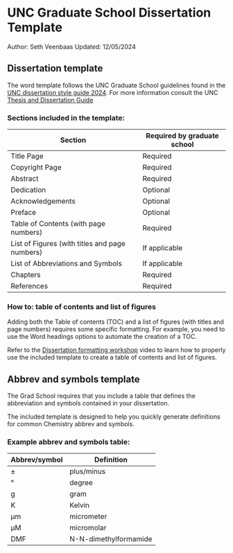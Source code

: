 # UNC Graduate School Dissertation Template

Author: Seth Veenbaas
Updated: 12/05/2024


## Dissertation template

The word template follows the UNC Graduate School guidelines found in the [UNC dissertation style guide 2024]('UNC_dissertation_style_guide.pdf').
For more information consult the UNC [Thesis and Dissertation Guide](https://gradschool.unc.edu/academics/thesis-diss/guide/)

### Sections included in the template:

| Section                                        | Required by graduate school     |
| ---------------------------------------------- | ------------------------------- |
| Title Page                                     | Required                        |
| Copyright Page                                 | Required                        |
| Abstract                                       | Required                        |
| Dedication                                     | Optional                        |
| Acknowledgements                               | Optional                        |
| Preface                                        | Optional                        |
| Table of Contents (with page numbers)          | Required                        |
| List of Figures (with titles and page numbers) | If applicable                   |
| List of Abbreviations and Symbols              | If applicable                   |
| Chapters                                       | Required                        |
| References                                     | Required                        |

### How to: table of contents and list of figures

Adding both the Table of contents (TOC) and a list of figures (with titles and page numbers) requires some specific formatting. For example, you need to use the Word headings options to automate the creation of a TOC.

Refer to the [Dissertation formatting workshop](https://www.youtube.com/watch?v=xO_zU3neado&ab_channel=UNC-ChapelHillGraduateSchool) video to learn how to properly use the included template to create a table of contents and list of figures.

## Abbrev and symbols template

The Grad School requires that you include a table that defines the abbreviation and symbols contained in your dissertation.

The included template is designed to help you quickly generate definitions for common Chemistry abbrev and symbols. 

### Example abbrev and symbols table:

| Abbrev/symbol | Definition            |
| ------------- | --------------------- |
| ±             | plus/minus            |
| °             | degree                |
| g             | gram                  |
| K             | Kelvin                |
| µm            | micrometer            |
| µM            | micromolar            |
| DMF           | N-N-dimethylformamide |
